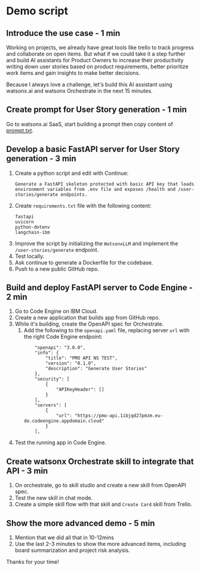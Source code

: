 # Demo script

## Introduce the use case - 1 min

Working on projects, we already have great tools like trello to track progress and collaborate on open items. But what if we could take it a step further and build AI assistants for Product Owners to increase their productivity writing down user stories based on product requirements, better prioritize work items and gain insights to make better decisions.

Because I always love a challenge, let's build this AI assistant using watsonx.ai and watsonx Orchestrate in the next 15 minutes.

## Create prompt for User Story generation - 1 min

Go to watsonx.ai SaaS, start building a prompt then copy content of [prompt.txt](./prompt.txt).

## Develop a basic FastAPI server for User Story generation - 3 min

1. Create a python script and edit with Continue: 
    ```
    Generate a FastAPI skeleton protected with basic API key that loads environment variables from .env file and exposes /health and /user-stories/generate endpoints.
    ```
2. Create `requirements.txt` file with the following content:
    ```
    fastapi
    uvicorn
    python-dotenv
    langchain-ibm
    ```
3. Improve the script by initializing the `WatsonxLLM` and implement the `/user-stories/generate` endpoint.
4. Test locally.
5. Ask continue to generate a Dockerfile for the codebase.
6. Push to a new public GitHub repo.

## Build and deploy FastAPI server to Code Engine - 2 min

1. Go to Code Engine on IBM Cloud.
2. Create a new application that builds app from GitHub repo.
3. While it's building, create the OpenAPI spec for Orchestrate.
   1. Add the following to the `openapi.yaml` file, replacing server `url` with the right Code Engine endpoint:
      ```
          "openapi": "3.0.0",
          "info": {
              "title": "PMO API NS TEST",
              "version": "0.1.0",
              "description": "Generate User Stories"
          },
          "security": [
              {
                  "APIKeyHeader": []
              }
          ],
          "servers": [
              {
                  "url": "https://pmo-api.1ibjqd27pmzm.eu-de.codeengine.appdomain.cloud"
              }
          ],
      ```
4. Test the running app in Code Engine.

## Create watsonx Orchestrate skill to integrate that API - 3 min

1. On orchestrate, go to skill studio and create a new skill from OpenAPI spec.
2. Test the new skill in chat mode.
3. Create a simple skill flow with that skill and `Create Card` skill from Trello.

## Show the more advanced demo - 5 min

1. Mention that we did all that in 10-12mins
2. Use the last 2-3 minutes to show the more advanced items, including board summarization and project risk analysis.

Thanks for your time!
